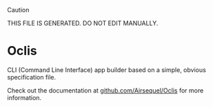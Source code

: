 > [!CAUTION]
> THIS FILE IS GENERATED. DO NOT EDIT MANUALLY.

# Oclis

CLI (Command Line Interface) app builder
based on a simple, obvious specification file.

Check out the documentation at
[github.com/Airsequel/Oclis](https://github.com/Airsequel/Oclis)
for more information.

